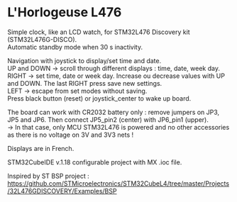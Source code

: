 # L'Horlogeuse L476

 Simple clock, like an LCD watch, for STM32L476 Discovery kit (STM32L476G-DISCO).  
 Automatic standby mode when 30 s inactivity.  
 
 Navigation with joystick to display/set time and date.  
 UP and DOWN -> scroll through different displays : time, date, week day.  
 RIGHT -> set time, date or week day. Increase ou decrease values with UP and DOWN. The last RIGHT press save new settings.   
 LEFT -> escape from set modes without saving.  
 Press black button (reset) or joystick_center to wake up board.
 
 The board can work with CR2032 battery only : remove jumpers on JP3, JP5 and JP6. Then connect JP5_pin2 (center) with JP6_pin1 (upper).  
  -> In that case, only MCU STM32L476 is powered and no other accessories as there is no voltage on 3V and 3V3 nets !  
  
 Displays are in French.  
 
 STM32CubeIDE v.1.18 configurable project with MX .ioc file.  
 
 Inspired by ST BSP project :  
 https://github.com/STMicroelectronics/STM32CubeL4/tree/master/Projects/32L476GDISCOVERY/Examples/BSP  
 
